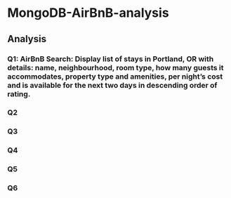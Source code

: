 # MongoDB-AirBnB-analysis

## Analysis

### Q1: AirBnB Search: Display list of stays in Portland, OR with details: name, neighbourhood, room type, how many guests it accommodates, property type and amenities, per night’s cost and is available for the next two days in descending order of rating. 

### Q2

### Q3

### Q4

### Q5

### Q6
